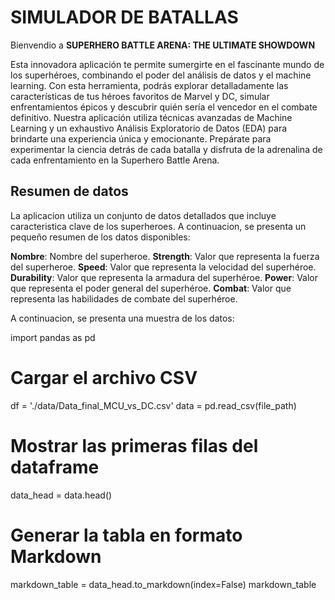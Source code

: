 # SIMULADOR DE BATALLAS 

Bienvendio a **SUPERHERO BATTLE ARENA: THE ULTIMATE SHOWDOWN**

Esta innovadora aplicación te permite sumergirte en el fascinante mundo de los superhéroes, combinando el poder del análisis de datos y el machine learning. Con esta herramienta, podrás explorar detalladamente las características de tus héroes favoritos de Marvel y DC, simular enfrentamientos épicos y descubrir quién sería el vencedor en el combate definitivo. 
Nuestra aplicación utiliza técnicas avanzadas de Machine Learning y un exhaustivo Análisis Exploratorio de Datos (EDA) para brindarte una experiencia única y emocionante. 
Prepárate para experimentar la ciencia detrás de cada batalla y disfruta de la adrenalina de cada enfrentamiento en la Superhero Battle Arena.

## Resumen de datos 

La aplicacion utiliza un conjunto de datos detallados que incluye caracteristica clave de los superheroes. A continuacion, se presenta un pequeño resumen de los datos disponibles:

**Nombre**: Nombre del superheroe. 
**Strength**: Valor que representa la fuerza del superheroe. 
**Speed**: Valor que representa la velocidad del superhéroe.
**Durability**: Valor que representa la armadura del superhéroe.
**Power**: Valor que representa el poder general del superhéroe.
**Combat**: Valor que representa las habilidades de combate del superhéroe.

A continuacion, se presenta una muestra de los datos:

import pandas as pd

# Cargar el archivo CSV
df = './data/Data_final_MCU_vs_DC.csv'
data = pd.read_csv(file_path)

# Mostrar las primeras filas del dataframe
data_head = data.head()

# Generar la tabla en formato Markdown
markdown_table = data_head.to_markdown(index=False)
markdown_table
